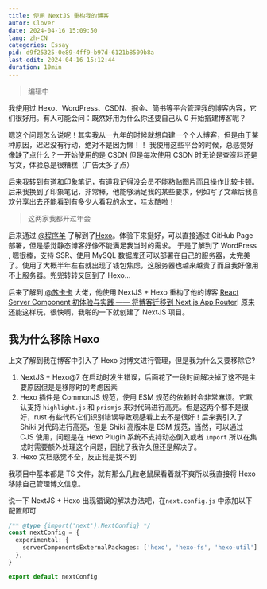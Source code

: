 ```yaml
---
title: 使用 NextJS 重构我的博客
autor: Clover
date: 2024-04-16 15:09:50
lang: zh-CN
categories: Essay
pid: d9f25325-0e89-4ff9-b97d-6121b8509b8a
last-edit: 2024-04-16 15:12:44
duration: 10min
---
```

> 编辑中

我使用过 Hexo、WordPress、CSDN、掘金、简书等平台管理我的博客内容，它们很好用。有人可能会问：既然好用为什么你还要自己从 0 开始搭建博客呢？

嗯这个问题怎么说呢！其实我从一九年的时候就想自建一个个人博客，但是由于某种原因，迟迟没有行动，绝对不是因为懒！！
我使用这些平台的时候，总感觉好像缺了点什么？一开始使用的是 CSDN 但是每次使用 CSDN 时无论是查资料还是写文，体验总是很糟糕（广告太多了点）

后来我转到有道和印象笔记，有道我记得没会员不能粘贴图片而且操作比较卡顿。后来我换到了印象笔记，非常棒，他能够满足我的某些要求，例如写了文章后我喜欢分享出去还能看到有多少人看我的水文，哇太酷啦！

> 这两家我都开过年会

后来通过 <a href="https://b23.tv/9hASjFy" target="_blank">@程序羊</a> 了解到了<a href="https://github.com/hexojs/hexo" target="_blank" class="markdown-magic-link"><span class="markdown-magic-link-image" style="background-image: url(https://hexo.io/logo.svg)"></span>Hexo</a>。体验下来挺好，可以直接通过 GitHub Page 部署，但是感觉静态博客好像不能满足我当时的需求。
于是了解到了 WordPress , 嗯很棒，支持 SSR、使用 MySQL 数据库还可以部署在自己的服务器，太完美了。使用了大概半年左右就出现了钱包焦虑，这服务器也越来越贵了而且我好像用不上服务器。兜兜转转又回到了 Hexo...

后来了解到 [@苏卡卡](https://blog.skk.moe/) 大佬，他使用 NextJS + Hexo 重构了他的博客 [React Server Component 初体验与实践 —— 将博客迁移到 Next.js App Router](https://blog.skk.moe/post/refactor-my-blog-using-nextjs-app-router/)! 原来还能这样玩，很快啊，我啪的一下就创建了 NextJS 项目。

## 我为什么移除 Hexo

上文了解到我在博客中引入了 Hexo 对博文进行管理，但是我为什么又要移除它?

1. NextJS + Hexo@7 在启动时发生错误，后面花了一段时间解决掉了这不是主要原因但是是移除时的考虑因素
2. Hexo 插件是 CommonJS 规范，使用 ESM 规范的依赖时会非常麻烦。它默认支持 `highlight.js` 和 `prismjs` 来对代码进行高亮。但是这两个都不是很好，rust 有些代码它们识别错误导致观感看上去不是很好！后来我引入了 Shiki 对代码进行高亮，但是 Shiki 高版本是 ESM 规范，当然，可以通过 CJS 使用，问题是在 Hexo Plugin 系统不支持动态倒入或者 `import` 所以在集成时需要额外处理这个问题，困扰了我许久但还是解决了。
3. Hexo 文档感觉不全，反正我是找不到

我项目中基本都是 TS 文件，就有那么几粒老鼠屎看着就不爽所以我直接将 Hexo 移除自己管理博文信息。

说一下 NextJS + Hexo 出现错误的解决办法吧，在`next.config.js` 中添加以下配置即可

```ts
/** @type {import('next').NextConfig} */
const nextConfig = {
  experimental: {
    serverComponentsExternalPackages: ['hexo', 'hexo-fs', 'hexo-util']
  },
}

export default nextConfig
```
